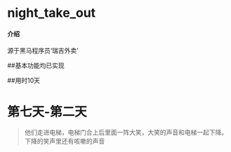 # night_take_out

#### 介绍
源于黑马程序员‘瑞吉外卖’

##基本功能均已实现

##用时10天

# 第七天-第二天

>他们走进电梯，电梯门合上后里面一阵大笑，大笑的声音和电梯一起下降。下降的笑声里还有咳嗽的声音